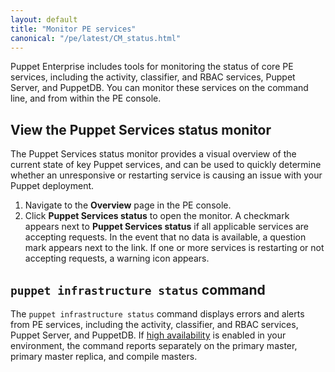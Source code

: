 ```yaml
---
layout: default
title: "Monitor PE services"
canonical: "/pe/latest/CM_status.html"
---
```


Puppet Enterprise includes tools for monitoring the status of core PE services, including the activity, classifier, and RBAC services, Puppet Server, and PuppetDB. You can monitor these services on the command line, and from within the PE console.

## View the Puppet Services status monitor

The Puppet Services status monitor provides a visual overview of the current state of key Puppet services, and can be used to quickly determine whether an unresponsive or restarting service is causing an issue with your Puppet deployment.  

1. Navigate to the **Overview** page in the PE console. 
2. Click **Puppet Services status** to open the monitor.
   A checkmark appears next to **Puppet Services status** if all applicable services are accepting requests. In the event that no data is available, a question mark appears next to the link. If one or more services is restarting or not accepting requests, a warning icon appears.

## `puppet infrastructure status` command

The `puppet infrastructure status` command displays errors and alerts from PE services, including the activity, classifier, and RBAC services, Puppet Server, and PuppetDB. If [high availability](./ha_overview.html) is enabled in your environment, the command reports separately on the primary master, primary master replica, and compile masters.



